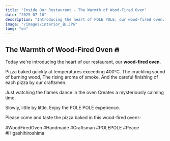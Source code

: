 ```yaml
---
title: "Inside Our Restaurant - The Warmth of Wood-Fired Oven"
date: "2025-07-10"
description: "Introducing the heart of POLE POLE, our wood-fired oven. Enjoy the crackling sounds and aroma of wood, and the moment pizza is baked at high temperature."
image: "/images/interior_釜.JPG"
lang: "en"
---
```


## The Warmth of Wood-Fired Oven 🔥

Today we're introducing the heart of our restaurant, our **wood-fired oven**.

Pizza baked quickly at temperatures exceeding 400°C.
The crackling sound of burning wood,
The rising aroma of smoke,
And the careful finishing of each pizza by our craftsmen.

Just watching the flames dance in the oven
Creates a mysteriously calming time.

Slowly, little by little.
Enjoy the POLE POLE experience.

Please come and taste the pizza
baked in this wood-fired oven✨

#WoodFiredOven #Handmade #Craftsman #POLEPOLE #Peace #Higashihiroshima

